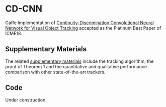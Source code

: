 # CD-CNN
Caffe Implementation of [Continuity-Discrimination Convolutional Neural Network for Visual Object Tracking](https://github.com/MathsXDC/CD-CNN/blob/master/camera-ready.pdf) accepted as the Platinum Best Paper of ICME18.

## Supplementary Materials
The related [supplementary materials](https://github.com/MathsXDC/CD-CNN/blob/master/supp.pdf) include the tracking algorithm, the proof of Theorem 1 and the quantitative and qualitative performance comparison with other state-of-the-art trackers.

## Code
Under construction.
